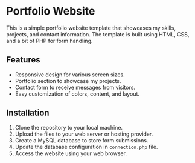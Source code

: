 # Portfolio Website

This is a simple portfolio website template that showcases my skills, projects, and contact information. The template is built using HTML, CSS, and a bit of PHP for form handling.

## Features

- Responsive design for various screen sizes.
- Portfolio section to showcase my projects.
- Contact form to receive messages from visitors.
- Easy customization of colors, content, and layout.

## Installation

1. Clone the repository to your local machine.
2. Upload the files to your web server or hosting provider.
3. Create a MySQL database to store form submissions.
4. Update the database configuration in `connection.php` file.
5. Access the website using your web browser.







